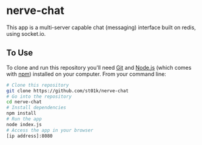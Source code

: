 # nerve-chat

This app is a multi-server capable chat (messaging) interface built on redis, using socket.io.

## To Use

To clone and run this repository you'll need [Git](https://git-scm.com) and [Node.js](https://nodejs.org/en/download/) (which comes with [npm](http://npmjs.com)) installed on your computer. From your command line:

```bash
# Clone this repository
git clone https://github.com/st01k/nerve-chat
# Go into the repository
cd nerve-chat
# Install dependencies
npm install
# Run the app
node index.js
# Access the app in your browser
[ip address]:8080
```